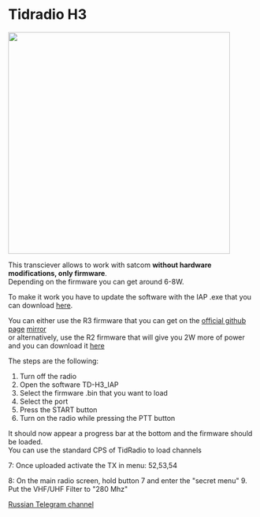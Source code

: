 # Tidradio H3

<img height="450" src="/../_img/radios/h3.png" />

This transciever allows to work with satcom **without hardware modifications, only firmware**.  
Depending on the firmware you can get around 6-8W.  

To make it work you have to update the software with the IAP .exe that you can download [here](https://satcomradio.github.io/_files/TD-H3_IAP.zip). 

You can either use the R3 firmware that you can get on the [official github page](https://github.com/yobabyte/tid_umod/releases) [mirror](https://satcomradio.github.io/_files/uMod_R3.bin)  
or alternatively, use the R2 firmware that will give you 2W more of power and you can download it [here](https://satcomradio.github.io/_files/uMod_R2b.bin)

The steps are the following:
1. Turn off the radio
2. Open the software TD-H3_IAP
3. Select the firmware .bin that you want to load
4. Select the port
5. Press the START button
6. Turn on the radio while pressing the PTT button

It should now appear a progress bar at the bottom and the firmware should be loaded.  
You can use the standard CPS of TidRadio to load channels

7: Once uploaded activate the TX in menu: 52,53,54

8: On the main radio screen, hold button 7 and enter the "secret menu" 
9. Put the VHF/UHF Filter to "280 Mhz"

[Russian Telegram channel](https://t.me/TD_H3)  